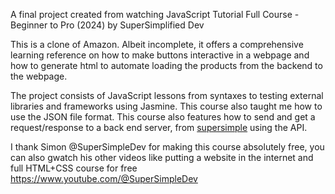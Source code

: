 A final project created from watching JavaScript Tutorial Full Course - Beginner to Pro (2024) by SuperSimplified Dev

This is a clone of Amazon. Albeit incomplete, it offers a comprehensive learning reference on how to make buttons interactive in a webpage and how to generate html to automate loading the products from the backend to the webpage.

The project consists of JavaScript lessons from syntaxes to testing external libraries and frameworks using Jasmine.
This course also taught me how to use the JSON file format.
This course also features how to send and get a request/response to a back end server, from [supersimple](https://supersimplebackend.dev/) using the API.


I thank Simon @SuperSimpleDev for making this course absolutely free, you can also gwatch his other videos like putting a website in the internet and full HTML+CSS course for free
https://www.youtube.com/@SuperSimpleDev
